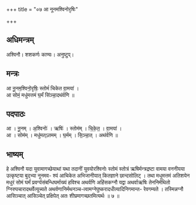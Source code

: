 +++
title = "०७ आ नूनमश्विनोरृषिः"

+++
## अधिमन्त्रम्
अश्विनौ। शशकर्णः काण्वः। अनुष्टुप्।

## मन्त्रः
आ नू॒नम॒श्विनो॒रृषिः॒ स्तोमं॑ चिकेत वा॒मया॑ ।  
आ सोमं॒ मधु॑मत्तमं घ॒र्मं सि॑ञ्चा॒दथ॑र्वणि ॥

## पदपाठः
आ । नू॒नम् । अ॒श्विनोः॑ । ऋषिः॑ । स्तोम॑म् । चि॒के॒त॒ । वा॒मया॑ ।  
आ । सोम॑म् । मधु॑मत्ऽतमम् । घ॒र्मम् । सि॒ञ्चा॒त् । अथ॑र्वणि ॥

## भाष्यम्
हे अश्विनौ यदा युवामागच्छेयाथां यथा तदानीं युवयोरश्विनोः स्तोमं स्तोत्रं ऋषिर्मन्त्रद्रष्टा वामया वननीयया उत्कृष्टया बुद्भ्या नूनमव- श्यं आचिकेत अभिजानीयात् कितज्ञाने छान्दसोलिट् । तथा मधुमत्तमं अतिशयेन मधुरं सोमं घर्मं प्रवर्ग्यसंबन्धिघर्माख्यं हविश्च अथर्वणि अहिंसकग्नौ यद्वा अथर्वाऋषिः तेननिर्मथितो ग्निरुपचारादथर्वेत्युच्यते अथर्वणानिर्मथनञ्च-त्वामग्नेपुष्करादधीत्यादिनिगमान्त- रेवगम्यते । तस्मिन्नग्नौ आसिञ्चात् आसिञ्चेत् प्रक्षिपेत् अतः शीघ्रमागच्छतमित्यर्थः ॥ ७ ॥